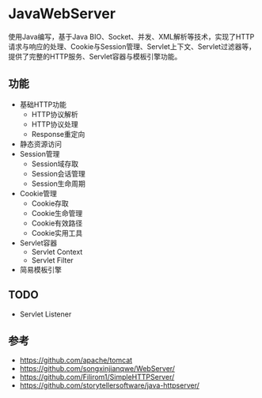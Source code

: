 # JavaWebServer

使用Java编写，基于Java BIO、Socket、并发、XML解析等技术，实现了HTTP请求与响应的处理、Cookie与Session管理、Servlet上下文、Servlet过滤器等，提供了完整的HTTP服务、Servlet容器与模板引擎功能。

## 功能

- 基础HTTP功能
  - HTTP协议解析
  - HTTP协议处理
  - Response重定向
- 静态资源访问
- Session管理
  - Session域存取
  - Session会话管理
  - Session生命周期
- Cookie管理
  - Cookie存取
  - Cookie生命管理
  - Cookie有效路径
  - Cookie实用工具
- Servlet容器
  - Servlet Context
  - Servlet Filter
- 简易模板引擎

## TODO
- Servlet Listener

## 参考

- https://github.com/apache/tomcat
- https://github.com/songxinjianqwe/WebServer/
- https://github.com/Filirom1/SimpleHTTPServer/
- https://github.com/storytellersoftware/java-httpserver/

